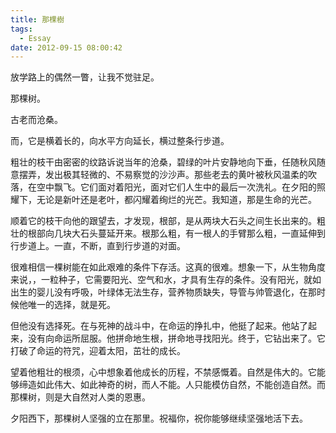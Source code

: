 ```yaml
---
title: 那棵樹
tags:
  - Essay
date: 2012-09-15 08:00:42
---
```

放学路上的偶然一瞥，让我不觉驻足。

那棵树。

古老而沧桑。

而，它是横着长的，向水平方向延长，横过整条行步道。
<!--more-->
粗壮的枝干由密密的纹路诉说当年的沧桑，碧绿的叶片安静地向下垂，任随秋风随意摆弄，发出极其轻微的、不易察觉的沙沙声。那些老去的黄叶被秋风温柔的吹落，在空中飘飞。它们面对着阳光，面对它们人生中的最后一次洗礼。在夕阳的照耀下，无论是新叶还是老叶，都闪耀着绚烂的光芒。我知道，那是生命的光芒。

顺着它的枝干向他的跟望去，才发现，根部，是从两块大石头之间生长出来的。粗壮的根部向几块大石头蔓延开来。根那么粗，有一根人的手臂那么粗，一直延伸到行步道上。一直，不断，直到行步道的对面。

很难相信一棵树能在如此艰难的条件下存活。这真的很难。想象一下，从生物角度来说，，一粒种子，它需要阳光、空气和水，才具有生存的条件。没有阳光，就如出生的婴儿没有呼吸，叶绿体无法生存，营养物质缺失，导管与帅管退化，在那时候他唯一的选择，就是死。

但他没有选择死。在与死神的战斗中，在命运的挣扎中，他挺了起来。他站了起来，没有向命运所屈服。他拼命地生根，拼命地寻找阳光。终于，它钻出来了。它打破了命运的符咒，迎着太阳，茁壮的成长。

望着他粗壮的根须，心中想象着他成长的历程，不禁感慨着。自然是伟大的。它能够缔造如此伟大、如此神奇的树，而人不能。人只能模仿自然，不能创造自然。而那棵树，则是大自然对人类的恩惠。

夕阳西下，那棵树人坚强的立在那里。祝福你，祝你能够继续坚强地活下去。